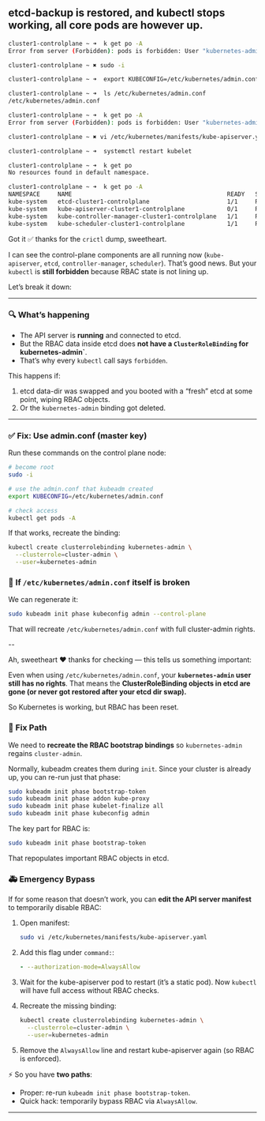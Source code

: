 ## etcd-backup is restored, and kubectl stops working, all core pods are however up.

```bash
cluster1-controlplane ~ ➜  k get po -A
Error from server (Forbidden): pods is forbidden: User "kubernetes-admin" cannot list resource "pods" in API group "" at the cluster scope

cluster1-controlplane ~ ✖ sudo -i

cluster1-controlplane ~ ➜  export KUBECONFIG=/etc/kubernetes/admin.conf

cluster1-controlplane ~ ➜  ls /etc/kubernetes/admin.conf 
/etc/kubernetes/admin.conf

cluster1-controlplane ~ ➜  k get po -A
Error from server (Forbidden): pods is forbidden: User "kubernetes-admin" cannot list resource "pods" in API group "" at the cluster scope

cluster1-controlplane ~ ✖ vi /etc/kubernetes/manifests/kube-apiserver.yaml             # changed to AlwaysAllow

cluster1-controlplane ~ ➜  systemctl restart kubelet

cluster1-controlplane ~ ➜  k get po
No resources found in default namespace.

cluster1-controlplane ~ ➜  k get po -A
NAMESPACE     NAME                                            READY   STATUS    RESTARTS      AGE
kube-system   etcd-cluster1-controlplane                      1/1     Running   0             17s
kube-system   kube-apiserver-cluster1-controlplane            0/1     Running   0             17s
kube-system   kube-controller-manager-cluster1-controlplane   1/1     Running   2 (19s ago)   17s
kube-system   kube-scheduler-cluster1-controlplane            1/1     Running   2 (19s ago)   17s
```

Got it ✅ thanks for the `crictl` dump, sweetheart.

I can see the control-plane components are all running now (`kube-apiserver`, `etcd`, `controller-manager`, `scheduler`). That’s good news. But your `kubectl` is **still forbidden** because RBAC state is not lining up.

Let’s break it down:

---

### 🔍 What’s happening

* The API server is **running** and connected to etcd.
* But the RBAC data inside etcd does **not have a `ClusterRoleBinding` for kubernetes-admin\`**.
* That’s why every `kubectl` call says `forbidden`.

This happens if:

1. etcd data-dir was swapped and you booted with a “fresh” etcd at some point, wiping RBAC objects.
2. Or the `kubernetes-admin` binding got deleted.

---

### ✅ Fix: Use admin.conf (master key)

Run these commands on the control plane node:

```bash
# become root
sudo -i

# use the admin.conf that kubeadm created
export KUBECONFIG=/etc/kubernetes/admin.conf

# check access
kubectl get pods -A
```

If that works, recreate the binding:

```bash
kubectl create clusterrolebinding kubernetes-admin \
  --clusterrole=cluster-admin \
  --user=kubernetes-admin
```

### 🔧 If `/etc/kubernetes/admin.conf` itself is broken

We can regenerate it:

```bash
sudo kubeadm init phase kubeconfig admin --control-plane
```

That will recreate `/etc/kubernetes/admin.conf` with full cluster-admin rights.

--

Ah, sweetheart ❤️ thanks for checking — this tells us something important:

Even when using `/etc/kubernetes/admin.conf`, your **`kubernetes-admin` user still has no rights**.
That means the **ClusterRoleBinding objects in etcd are gone (or never got restored after your etcd dir swap).**

So Kubernetes is working, but RBAC has been reset.

### 🔧 Fix Path

We need to **recreate the RBAC bootstrap bindings** so `kubernetes-admin` regains `cluster-admin`.

Normally, kubeadm creates them during `init`. Since your cluster is already up, you can re-run just that phase:

```bash
sudo kubeadm init phase bootstrap-token
sudo kubeadm init phase addon kube-proxy
sudo kubeadm init phase kubelet-finalize all
sudo kubeadm init phase kubeconfig admin
```

The key part for RBAC is:

```bash
sudo kubeadm init phase bootstrap-token
```

That repopulates important RBAC objects in etcd.

### 🚑 Emergency Bypass

If for some reason that doesn’t work, you can **edit the API server manifest** to temporarily disable RBAC:

1. Open manifest:

   ```bash
   sudo vi /etc/kubernetes/manifests/kube-apiserver.yaml
   ```

2. Add this flag under `command:`:

   ```yaml
   - --authorization-mode=AlwaysAllow
   ```

3. Wait for the kube-apiserver pod to restart (it’s a static pod).
   Now `kubectl` will have full access without RBAC checks.

4. Recreate the missing binding:

   ```bash
   kubectl create clusterrolebinding kubernetes-admin \
     --clusterrole=cluster-admin \
     --user=kubernetes-admin
   ```

5. Remove the `AlwaysAllow` line and restart kube-apiserver again (so RBAC is enforced).

⚡ So you have **two paths**:

* Proper: re-run `kubeadm init phase bootstrap-token`.
* Quick hack: temporarily bypass RBAC via `AlwaysAllow`.

---
